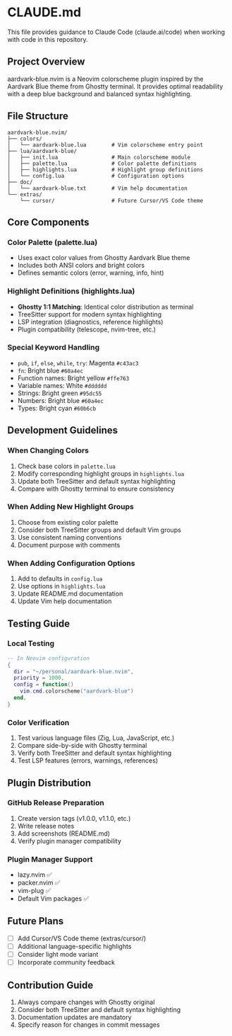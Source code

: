 # CLAUDE.md

This file provides guidance to Claude Code (claude.ai/code) when working with code in this repository.

## Project Overview

aardvark-blue.nvim is a Neovim colorscheme plugin inspired by the Aardvark Blue theme from Ghostty terminal. It provides optimal readability with a deep blue background and balanced syntax highlighting.

## File Structure

```
aardvark-blue.nvim/
├── colors/
│   └── aardvark-blue.lua        # Vim colorscheme entry point
├── lua/aardvark-blue/
│   ├── init.lua                 # Main colorscheme module
│   ├── palette.lua              # Color palette definitions
│   ├── highlights.lua           # Highlight group definitions
│   └── config.lua               # Configuration options
├── doc/
│   └── aardvark-blue.txt        # Vim help documentation
└── extras/
    └── cursor/                  # Future Cursor/VS Code theme
```

## Core Components

### Color Palette (palette.lua)
- Uses exact color values from Ghostty Aardvark Blue theme
- Includes both ANSI colors and bright colors
- Defines semantic colors (error, warning, info, hint)

### Highlight Definitions (highlights.lua)
- **Ghostty 1:1 Matching**: Identical color distribution as terminal
- TreeSitter support for modern syntax highlighting
- LSP integration (diagnostics, reference highlights)
- Plugin compatibility (telescope, nvim-tree, etc.)

### Special Keyword Handling
- `pub`, `if`, `else`, `while`, `try`: Magenta `#c43ac3`
- `fn`: Bright blue `#60a4ec`
- Function names: Bright yellow `#ffe763`
- Variable names: White `#dddddd`
- Strings: Bright green `#95dc55`
- Numbers: Bright blue `#60a4ec`
- Types: Bright cyan `#60b6cb`

## Development Guidelines

### When Changing Colors
1. Check base colors in `palette.lua`
2. Modify corresponding highlight groups in `highlights.lua`
3. Update both TreeSitter and default syntax highlighting
4. Compare with Ghostty terminal to ensure consistency

### When Adding New Highlight Groups
1. Choose from existing color palette
2. Consider both TreeSitter groups and default Vim groups
3. Use consistent naming conventions
4. Document purpose with comments

### When Adding Configuration Options
1. Add to defaults in `config.lua`
2. Use options in `highlights.lua`
3. Update README.md documentation
4. Update Vim help documentation

## Testing Guide

### Local Testing
```lua
-- In Neovim configuration
{
  dir = "~/personal/aardvark-blue.nvim",
  priority = 1000,
  config = function()
    vim.cmd.colorscheme("aardvark-blue")
  end,
}
```

### Color Verification
1. Test various language files (Zig, Lua, JavaScript, etc.)
2. Compare side-by-side with Ghostty terminal
3. Verify both TreeSitter and default syntax highlighting
4. Test LSP features (errors, warnings, references)

## Plugin Distribution

### GitHub Release Preparation

1. Create version tags (v1.0.0, v1.1.0, etc.)
2. Write release notes
3. Add screenshots (README.md)
4. Verify plugin manager compatibility

### Plugin Manager Support

- lazy.nvim ✅
- packer.nvim ✅
- vim-plug ✅
- Default Vim packages ✅

## Future Plans

- [ ] Add Cursor/VS Code theme (extras/cursor/)
- [ ] Additional language-specific highlights
- [ ] Consider light mode variant
- [ ] Incorporate community feedback

## Contribution Guide

1. Always compare changes with Ghostty original
2. Consider both TreeSitter and default syntax highlighting
3. Documentation updates are mandatory
4. Specify reason for changes in commit messages
